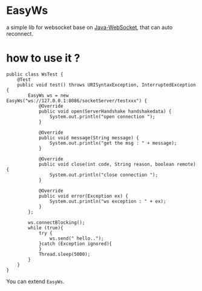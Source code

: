 # EasyWs
a simple lib for websocket base on [Java-WebSocket](https://github.com/TooTallNate/Java-WebSocket), that can auto reconnect.


# how to use it ?

```
public class WsTest {
    @Test
    public void test() throws URISyntaxException, InterruptedException {
        EasyWs ws = new EasyWs("ws://127.0.0.1:8086/socketServer/testxxx") {
            @Override
            public void open(ServerHandshake handshakedata) {
                System.out.println("open connection ");
            }

            @Override
            public void message(String message) {
                System.out.println("get the msg : " + message);
            }

            @Override
            public void close(int code, String reason, boolean remote) {
                System.out.println("close connection ");
            }

            @Override
            public void error(Exception ex) {
                System.out.println("ws exception : " + ex);
            }
        };

        ws.connectBlocking();
        while (true){
            try {
                ws.send(" hello..");
            }catch (Exception ignored){
            }
            Thread.sleep(5000);
        }
    }
}
```
You can extend  `EasyWs`. 
